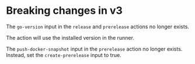 # Breaking changes in v3

The `go-version` input in the `release` and `prerelease` actions no longer exists.

The action will use the installed version in the runner.

The `push-docker-snapshot` input in the `prerelease` action no longer exists. Instead, set the `create-prerelease` input to true.
